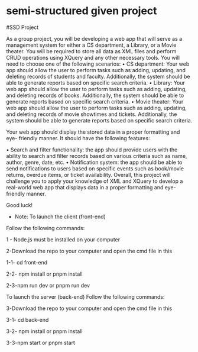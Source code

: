 # semi-structured given project

#SSD Project

As a group project, you will be developing a web app that will serve as a
management system for either a CS department, a Library, or a Movie theater.
You will be required to store all data as XML files and perform CRUD operations
using XQuery and any other necessary tools.
You will need to choose one of the following scenarios:
• CS department: Your web app should allow the user to perform tasks such
as adding, updating, and deleting records of students and faculty.
Additionally, the system should be able to generate reports based on
specific search criteria.
• Library: Your web app should allow the user to perform tasks such as
adding, updating, and deleting records of books. Additionally, the system
should be able to generate reports based on specific search criteria.
• Movie theater: Your web app should allow the user to perform tasks such
as adding, updating, and deleting records of movie showtimes and tickets.
Additionally, the system should be able to generate reports based on
specific search criteria.

Your web app should display the stored data in a proper formatting and eye-
friendly manner. It should have the following features:

• Search and filter functionality: the app should provide users with the ability
to search and filter records based on various criteria such as name, author,
genre, date, etc.
• Notification system: the app should be able to send notifications to users
based on specific events such as book/movie returns, overdue items, or
ticket availability.
Overall, this project will challenge you to apply your knowledge of XML and
XQuery to develop a real-world web app that displays data in a proper formatting
and eye-friendly manner.

Good luck!


- Note:
To launch the client (front-end)

Follow the following commands:

1 - Node.js must be installed on your computer

2-Download the repo to your computer and open the cmd file in this

1-1- cd front-end

2-2- npm install or pnpm install

2-3-npm run dev or pnpm run dev

To launch the server (back-end)
Follow the following commands:


3-Download the repo to your computer and open the cmd file in this

3-1- cd back-end

3-2- npm install or pnpm install

3-3-npm start or pnpm start

 
